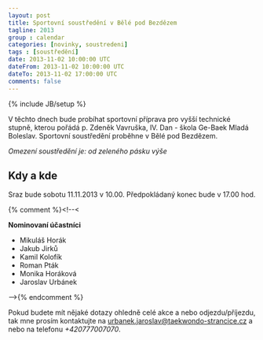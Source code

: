 ```yaml
---
layout: post
title: Sportovní soustředění v Bělé pod Bezdězem
tagline: 2013
group : calendar
categories: [novinky, soustredeni]
tags : [soustředění]
date: 2013-11-02 10:00:00 UTC
dateFrom: 2013-11-02 10:00:00 UTC
dateTo: 2013-11-02 17:00:00 UTC
comments: false
---
```

{% include JB/setup %}

V těchto dnech bude probíhat sportovní příprava pro vyšší technické stupně, kterou pořádá p. Zdeněk Vavruška, IV. Dan - škola Ge-Baek Mladá Boleslav.
Sportovní soustředění proběhne v Bělé pod Bezdězem.

*Omezení soustředění je: od zeleného pásku výše*

## Kdy a kde

Sraz bude sobotu 11.11.2013 v 10.00. Předpokládaný konec bude v 17.00 hod.

{% comment %}<!--<

**Nominovaní účastníci** 

- Mikuláš Horák
- Jakub Jirků
- Kamil Kolofík
- Roman Pták
- Monika Horáková
- Jaroslav Urbánek

-->{% endcomment %}

Pokud budete mít nějaké dotazy ohledně celé akce a nebo odjezdu/příjezdu, tak mne prosím kontaktujte na <a href="mailto:urbanek.jaroslav@taekwondo-strancice.cz">urbanek.jaroslav@taekwondo-strancice.cz</a> a nebo na telefonu *+420777007070*.
